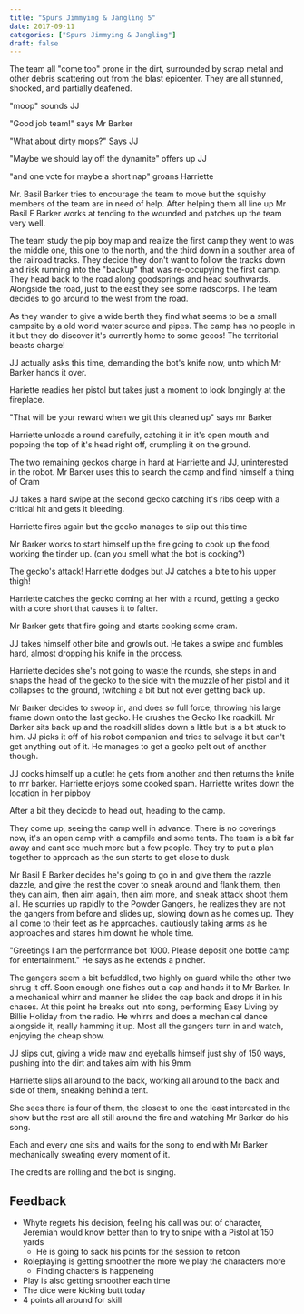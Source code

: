 ```yaml
---
title: "Spurs Jimmying & Jangling 5"
date: 2017-09-11
categories: ["Spurs Jimmying & Jangling"]
draft: false
---
```


The team all "come too" prone in the dirt, surrounded by scrap metal and other debris scattering out from the blast epicenter. They are all stunned, shocked, and partially deafened.

"moop" sounds JJ

"Good job team!" says Mr Barker

"What about dirty mops?" Says JJ

"Maybe we should lay off the dynamite" offers up JJ

"and one vote for maybe a short nap" groans Harriette 

Mr. Basil Barker tries to encourage the team to move but the squishy members of the team are in need of help. After helping them all line up Mr Basil E Barker works at tending to the wounded and patches up the team very well.

The team study the pip boy map and realize the first camp they went to was the middle one, this one to the north, and the third down in a souther area of the railroad tracks. They decide they don't want to follow the tracks down and risk running into the "backup" that was re-occupying the first camp. They head back to the road along goodsprings and head southwards. Alongside the road, just to the east they see some radscorps. The team decides to go around to the west from the road.

As they wander to give a wide berth they find what seems to be a small campsite by a old world water source and pipes. The camp has no people in it but they do discover it's currently home to some gecos! The territorial beasts charge!

JJ actually asks this time, demanding the bot's knife now, unto which Mr Barker hands it over.

Hariette readies her pistol but takes just a moment to look longingly at the fireplace.

"That will be your reward when we git this cleaned up" says mr Barker

Harriette unloads a round carefully, catching it in it's open mouth and popping the top of it's head right off, crumpling it on the ground.

The two remaining geckos charge in hard at Harriette and JJ, uninterested in the robot. Mr Barker uses this to search the camp and find himself a thing of Cram

JJ takes a hard swipe at the second gecko catching it's ribs deep with a critical hit and gets it bleeding.

Harriette fires again but the gecko manages to slip out this time

Mr Barker works to start himself up the fire going to cook up the food, working the tinder up. (can you smell what the bot is cooking?)

The gecko's attack! Harriette dodges but JJ catches a bite to his upper thigh!

Harriette catches the gecko coming at her with a round, getting a gecko with a core short that causes it to falter.

Mr Barker gets that fire going and starts cooking some cram.

JJ takes himself other bite and growls out. He takes a swipe and fumbles hard, almost dropping his knife in the process.

Harriette decides she's not going to waste the rounds, she steps in and snaps the head of the gecko to the side with the muzzle of her pistol and it collapses to the ground, twitching a bit but not ever getting back up.

Mr Barker decides to swoop in, and does so full force, throwing his large frame down onto the last gecko. He crushes the Gecko like roadkill. Mr Barker sits back up and the roadkill slides down a little but is a bit stuck to him. JJ picks it off of his robot companion and tries to salvage it but can't get anything out of it. He manages to get a gecko pelt out of another though.

JJ cooks himself up a cutlet he gets from another and then returns the knife to mr barker. Harriette enjoys some cooked spam. Harriette writes down the location in her pipboy

After a bit they decicde to head out, heading to the camp.

They come up, seeing the camp well in advance. There is no coverings now, it's an open camp with a campfile and some tents. The team is a bit far away and cant see much more but a few people. They try to put a plan together to approach as the sun starts to get close to dusk.

Mr Basil E Barker decides he's going to go in and give them the razzle dazzle, and give the rest the cover to sneak around and flank them, then they can aim, then aim again, then aim more, and sneak attack shoot them all. He scurries up rapidly to the Powder Gangers, he realizes they are not the gangers from before and slides up, slowing down as he comes up. They all come to their feet as he approaches. cautiously taking arms as he approaches and stares him downt he whole time.

"Greetings I am the performance bot 1000. Please deposit one bottle camp for entertainment." He says as he extends a pincher.

The gangers seem a bit befuddled, two highly on guard while the other two shrug it off. Soon enough one fishes out a cap and hands it to Mr Barker. In a mechanical whirr and manner he slides the cap back and drops it in his chases. At this point he breaks out into song, performing Easy Living by Billie Holiday from the radio. He whirrs and does a mechanical dance alongside it, really hamming it up. Most all the gangers turn in and watch, enjoying the cheap show.

JJ slips out, giving a wide maw and eyeballs himself just shy of 150 ways, pushing into the dirt and takes aim with his 9mm

Harriette slips all around to the back, working all around to the back and side of them, sneaking behind a tent.

She sees there is four of them, the closest to one the least interested in the show but the rest are all still around the fire and watching Mr Barker do his song.

Each and every one sits and waits for the song to end with Mr Barker mechanically sweating every moment of it.

The credits are rolling and the bot is singing.

## Feedback
* Whyte regrets his decision, feeling his call was out of character, Jeremiah would know better than to try to snipe with a Pistol at 150 yards
  * He is going to sack his points for the session to retcon
* Roleplaying is getting smoother the more we play the characters more
  * Finding chacters is happeneing
* Play is also getting smoother each time
* The dice were kicking butt today
* 4 points all around for skill
